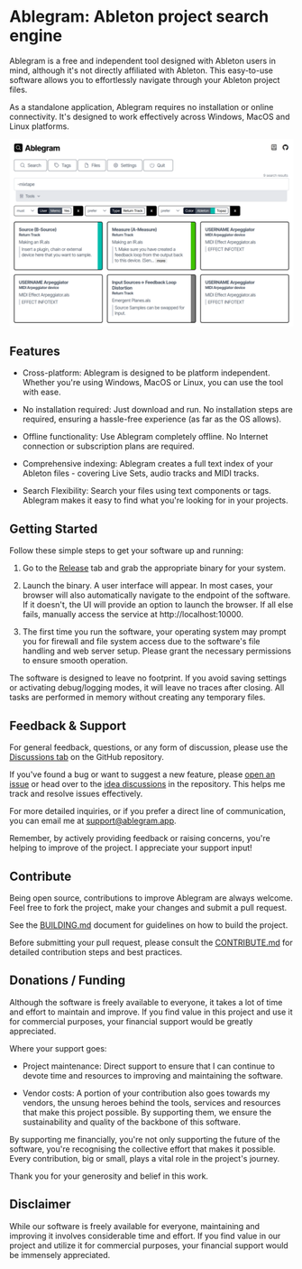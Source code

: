 # Ablegram: Ableton project search engine

Ablegram is a free and independent tool designed with Ableton users in mind, although it's not directly affiliated with Ableton. This easy-to-use software allows you to effortlessly navigate through your Ableton project files.

As a standalone application, Ablegram requires no installation or online connectivity. It's designed to work effectively across Windows, MacOS and Linux platforms.

![Screenshot of the search result view](website/docs/public/assets/screenshots/overview-v1.4.0.png "Screenshot of the search result view")

## Features

- Cross-platform: Ablegram is designed to be platform independent. Whether you're using Windows, MacOS or Linux, you can use the tool with ease.

- No installation required: Just download and run. No installation steps are required, ensuring a hassle-free experience (as far as the OS allows).

- Offline functionality: Use Ablegram completely offline. No Internet connection or subscription plans are required.

- Comprehensive indexing: Ablegram creates a full text index of your Ableton files - covering Live Sets, audio tracks and MIDI tracks.

- Search Flexibility: Search your files using text components or tags. Ablegram makes it easy to find what you're looking for in your projects.

## Getting Started

Follow these simple steps to get your software up and running:

1. Go to the [Release](https://github.com/adrianrudnik/ablegram/releases) tab and grab the appropriate binary for your system.

2. Launch the binary. A user interface will appear. In most cases, your browser will also automatically navigate to the endpoint of the software. If it doesn't, the UI will provide an option to launch the browser. If all else fails, manually access the service at http://localhost:10000.

3. The first time you run the software, your operating system may prompt you for firewall and file system access due to the software's file handling and web server setup. Please grant the necessary permissions to ensure smooth operation.

The software is designed to leave no footprint. If you avoid saving settings or activating debug/logging modes, it will leave no traces after closing. All tasks are performed in memory without creating any temporary files.

## Feedback & Support

For general feedback, questions, or any form of discussion, please use the [Discussions tab](https://github.com/adrianrudnik/ablegram/discussions) on the GitHub repository.

If you've found a bug or want to suggest a new feature, please [open an issue](https://github.com/adrianrudnik/ablegram/issues) or head over to the [idea discussions](https://github.com/adrianrudnik/ablegram/discussions/categories/ideas) in the repository. This helps me track and resolve issues effectively.

For more detailed inquiries, or if you prefer a direct line of communication, you can email me at [support@ablegram.app](mailto:support@ablegram.app).

Remember, by actively providing feedback or raising concerns, you're helping to improve of the project. I appreciate your support input!

## Contribute

Being open source, contributions to improve Ablegram are always welcome. Feel free to fork the project, make your changes and submit a pull request.

See the [BUILDING.md](docs/BUILDING.md) document for guidelines on how to build the project.

Before submitting your pull request, please consult the [CONTRIBUTE.md](docs/CONTRIBUTE.md) for detailed contribution steps and best practices.

## Donations / Funding

Although the software is freely available to everyone, it takes a lot of time and effort to maintain and improve. If you find value in this project and use it for commercial purposes, your financial support would be greatly appreciated.

Where your support goes:

- Project maintenance: Direct support to ensure that I can continue to devote time and resources to improving and maintaining the software.

- Vendor costs: A portion of your contribution also goes towards my vendors, the unsung heroes behind the tools, services and resources that make this project possible. By supporting them, we ensure the sustainability and quality of the backbone of this software.

By supporting me financially, you're not only supporting the future of the software, you're recognising the collective effort that makes it possible. Every contribution, big or small, plays a vital role in the project's journey. 

Thank you for your generosity and belief in this work.

## Disclaimer

While our software is freely available for everyone, maintaining and improving it involves considerable time and effort. If you find value in our project and utilize it for commercial purposes, your financial support would be immensely appreciated.
